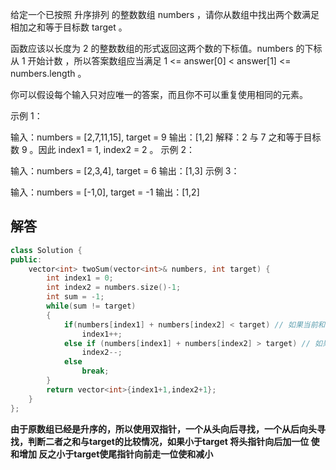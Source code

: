给定一个已按照 升序排列  的整数数组 numbers ，请你从数组中找出两个数满足相加之和等于目标数 target 。

函数应该以长度为 2 的整数数组的形式返回这两个数的下标值。numbers 的下标 从 1 开始计数 ，所以答案数组应当满足 1 <= answer[0] < answer[1] <= numbers.length 。

你可以假设每个输入只对应唯一的答案，而且你不可以重复使用相同的元素。


示例 1：

输入：numbers = [2,7,11,15], target = 9
输出：[1,2]
解释：2 与 7 之和等于目标数 9 。因此 index1 = 1, index2 = 2 。
示例 2：

输入：numbers = [2,3,4], target = 6
输出：[1,3]
示例 3：

输入：numbers = [-1,0], target = -1
输出：[1,2]

## 解答

```c++
class Solution {
public:
    vector<int> twoSum(vector<int>& numbers, int target) {
        int index1 = 0;
        int index2 = numbers.size()-1;
        int sum = -1;
        while(sum != target)
        {
            if(numbers[index1] + numbers[index2] < target) // 如果当前和小于目标数值
                index1++;
            else if (numbers[index1] + numbers[index2] > target) // 如果当前和大于目标数值 将index2像左移动 使其变小
                index2--;
            else
                break;
        }
        return vector<int>{index1+1,index2+1};
    }
};
```

**由于原数组已经是升序的，所以使用双指针，一个从头向后寻找，一个从后向头寻找，判断二者之和与target的比较情况，如果小于target 将头指针向后加一位 使和增加 反之小于target使尾指针向前走一位使和减小**